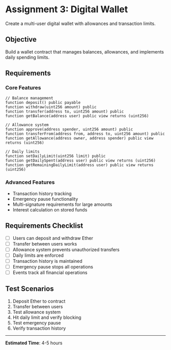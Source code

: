 # Assignment 3: Digital Wallet

Create a multi-user digital wallet with allowances and transaction limits.

##  Objective

Build a wallet contract that manages balances, allowances, and implements daily spending limits.

##  Requirements

### Core Features

```solidity
// Balance management
function deposit() public payable
function withdraw(uint256 amount) public
function transfer(address to, uint256 amount) public
function getBalance(address user) public view returns (uint256)

// Allowance system
function approve(address spender, uint256 amount) public
function transferFrom(address from, address to, uint256 amount) public
function getAllowance(address owner, address spender) public view returns (uint256)

// Daily limits
function setDailyLimit(uint256 limit) public
function getDailySpent(address user) public view returns (uint256)
function getRemainingDailyLimit(address user) public view returns (uint256)
```

### Advanced Features

- Transaction history tracking
- Emergency pause functionality
- Multi-signature requirements for large amounts
- Interest calculation on stored funds

##  Requirements Checklist

- [ ] Users can deposit and withdraw Ether
- [ ] Transfer between users works
- [ ] Allowance system prevents unauthorized transfers
- [ ] Daily limits are enforced
- [ ] Transaction history is maintained
- [ ] Emergency pause stops all operations
- [ ] Events track all financial operations

##  Test Scenarios

1. Deposit Ether to contract
2. Transfer between users
3. Test allowance system
4. Hit daily limit and verify blocking
5. Test emergency pause
6. Verify transaction history

---

**Estimated Time**: 4-5 hours
